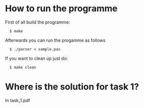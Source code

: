 How to run the programme
========================

First of all build the programme:

      $ make

Afterwards you can run the progamme as follows

      $ ./parser < sample.pas

If you want to clean up just do:

      $ make clean


Where is the solution for task 1?
=================================

In task_1.pdf
